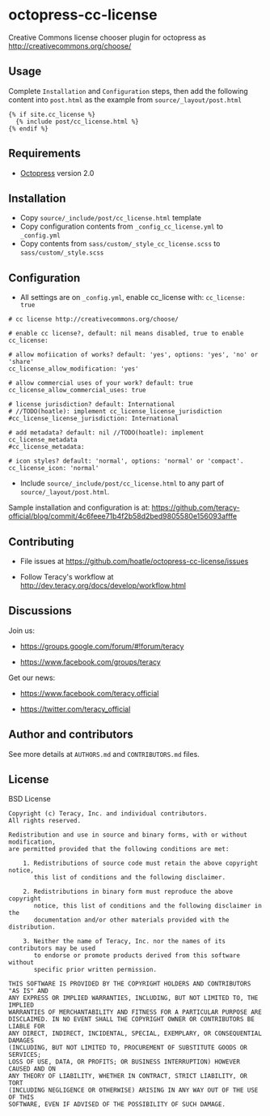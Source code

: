 octopress-cc-license
====================

Creative Commons license chooser plugin for octopress as http://creativecommons.org/choose/

Usage
-----

Complete `Installation` and `Configuration` steps, then add the following content into `post.html`
as the example from `source/_layout/post.html`

```
{% if site.cc_license %}
  {% include post/cc_license.html %}
{% endif %}
```


Requirements
------------

- [Octopress](http://octopress.org) version 2.0


Installation
------------

- Copy `source/_include/post/cc_license.html` template
- Copy configuration contents from `_config_cc_license.yml` to `_config.yml`
- Copy contents from `sass/custom/_style_cc_license.scss` to `sass/custom/_style.scss`


Configuration
-------------

- All settings are on `_config.yml`, enable cc_license with: `cc_license: true`

```
# cc license http://creativecommons.org/choose/

# enable cc license?, default: nil means disabled, true to enable
cc_license:

# allow mofiication of works? default: 'yes', options: 'yes', 'no' or 'share'
cc_license_allow_modification: 'yes'

# allow commercial uses of your work? default: true
cc_license_allow_commercial_uses: true

# license jurisdiction? default: International
# //TODO(hoatle): implement cc_license_license_jurisdiction
#cc_license_license_jurisdiction: International

# add metadata? default: nil //TODO(hoatle): implement cc_license_metadata
#cc_license_metadata:

# icon styles? default: 'normal', options: 'normal' or 'compact'.
cc_license_icon: 'normal'

```

- Include `source/_include/post/cc_license.html` to any part of `source/_layout/post.html`.

Sample installation and configuration is at:
https://github.com/teracy-official/blog/commit/4c6feee71b4f2b58d2bed9805580e156093afffe


Contributing
------------

- File issues at https://github.com/hoatle/octopress-cc-license/issues

- Follow Teracy's workflow at http://dev.teracy.org/docs/develop/workflow.html


Discussions
-----------

Join us:

- https://groups.google.com/forum/#!forum/teracy

- https://www.facebook.com/groups/teracy

Get our news:

- https://www.facebook.com/teracy.official

- https://twitter.com/teracy_official


Author and contributors
-----------------------

See more details at `AUTHORS.md` and `CONTRIBUTORS.md` files.


License
-------

BSD License

```
Copyright (c) Teracy, Inc. and individual contributors.
All rights reserved.

Redistribution and use in source and binary forms, with or without modification,
are permitted provided that the following conditions are met:

    1. Redistributions of source code must retain the above copyright notice,
       this list of conditions and the following disclaimer.

    2. Redistributions in binary form must reproduce the above copyright
       notice, this list of conditions and the following disclaimer in the
       documentation and/or other materials provided with the distribution.

    3. Neither the name of Teracy, Inc. nor the names of its contributors may be used
       to endorse or promote products derived from this software without
       specific prior written permission.

THIS SOFTWARE IS PROVIDED BY THE COPYRIGHT HOLDERS AND CONTRIBUTORS "AS IS" AND
ANY EXPRESS OR IMPLIED WARRANTIES, INCLUDING, BUT NOT LIMITED TO, THE IMPLIED
WARRANTIES OF MERCHANTABILITY AND FITNESS FOR A PARTICULAR PURPOSE ARE
DISCLAIMED. IN NO EVENT SHALL THE COPYRIGHT OWNER OR CONTRIBUTORS BE LIABLE FOR
ANY DIRECT, INDIRECT, INCIDENTAL, SPECIAL, EXEMPLARY, OR CONSEQUENTIAL DAMAGES
(INCLUDING, BUT NOT LIMITED TO, PROCUREMENT OF SUBSTITUTE GOODS OR SERVICES;
LOSS OF USE, DATA, OR PROFITS; OR BUSINESS INTERRUPTION) HOWEVER CAUSED AND ON
ANY THEORY OF LIABILITY, WHETHER IN CONTRACT, STRICT LIABILITY, OR TORT
(INCLUDING NEGLIGENCE OR OTHERWISE) ARISING IN ANY WAY OUT OF THE USE OF THIS
SOFTWARE, EVEN IF ADVISED OF THE POSSIBILITY OF SUCH DAMAGE.
```
